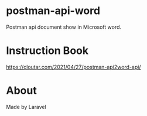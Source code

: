 # postman-api-word
Postman api document show in Microsoft word.
# Instruction Book
https://cloutar.com/2021/04/27/postman-api2word-api/
# About
Made by Laravel

